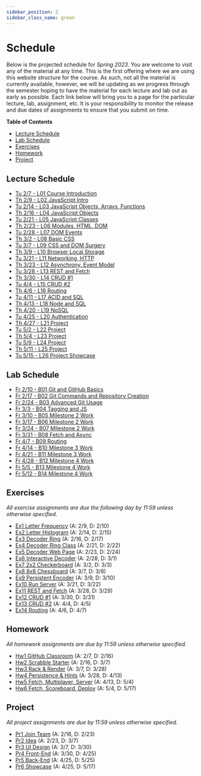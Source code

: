 ```yaml
---
sidebar_position: 2
sidebar_class_name: green
---
```


# Schedule

Below is the projected schedule for *Spring 2023*. You are welcome to visit any of the material at any time. This is the first offering where we are using this website structure for the course. As such, not all the material is currently available, however, we will be updating as we progress through the semester hoping to have the material for each lecture and lab out as early as possible. Each link below will bring you to a page for the particular lecture, lab, assignment, etc. It is your responsibility to monitor the release and due dates of assignments to ensure that you submit on time.

**Table of Contents**

- [Lecture Schedule](/docs/information/schedule/#lecture-schedule)
- [Lab Schedule](/docs/information/schedule/#lab-schedule)
- [Exercises](/docs/information/schedule/#exercises)
- [Homework](/docs/information/schedule/#homework)
- [Project](/docs/information/schedule/#project)

## Lecture Schedule

- [Tu 2/7 - L01 Course Introduction](/docs/lectures/course-intro/)
- [Th 2/9 - L02 JavaScript Intro](/docs/lectures/js-intro)
- [Tu 2/14 - L03 JavaScript Objects, Arrays, Functions](/docs/lectures/obj-arrays-funcs)
- [Th 2/16 - L04 JavaScript Objects](/docs/lectures/objects)
- [Tu 2/21 - L05 JavaScript Classes](/docs/lectures/classes)
- [Th 2/23 - L06 Modules, HTML, DOM](/docs/lectures/modules-html-dom)
- [Tu 2/28 - L07 DOM Events](/docs/lectures/dom-events)
- [Th 3/2 - L08 Basic CSS](/docs/lectures/basic-css)
- [Tu 3/7 - L09 CSS and DOM Surgery](/docs/lectures/css-dom-surgery)
- [Th 3/9 - L10 Browser Local Storage](/docs/lectures/local-storage)
- [Tu 3/21 - L11 Networking, HTTP](/docs/lectures/network-http)
- [Th 3/23 - L12 Asynchrony, Event Model](/docs/lectures/async-event-model)
- [Tu 3/28 - L13 REST and Fetch](/docs/lectures/rest-fetch)
- [Th 3/30 - L14 CRUD #1](/docs/lectures/crud-1)
- [Tu 4/4 - L15 CRUD #2](/docs/lectures/crud-2)
- [Th 4/6 - L16 Routing](/docs/lectures/routing)
- [Tu 4/11 - L17 ACID and SQL](/docs/lectures/acid-sql)
- [Th 4/13 - L18 Node and SQL](/docs/lectures/node-sql)
- [Th 4/20 - L19 NoSQL](/docs/lectures/no-sql)
- [Tu 4/25 - L20 Authentication](/docs/lectures/auth)
- [Th 4/27 - L21 Project](/docs/lectures/project-1)
- [Tu 5/2 - L22 Project](/docs/lectures/project-2)
- [Th 5/4 - L23 Project](/docs/lectures/project-3)
- [Tu 5/9 - L24 Project](/docs/lectures/project-4)
- [Th 5/11 - L25 Project](/docs/lectures/project-5)
- [Tu 5/15 - L26 Project Showcase](/docs/lectures/showcase)

## Lab Schedule

- [Fr 2/10 - B01 Git and GitHub Basics](/docs/labs/git-basics)
- [Fr 2/17 - B02 Git Commands and Repository Creation](/docs/labs/git-commands)
- [Fr 2/24 - B03 Advanced Git Usage](/docs/labs/git-advanced)
- [Fr 3/3 - B04 Tagging and JS](/docs/labs/tagging-js)
- [Fr 3/10 - B05 Milestone 2 Work](/docs/labs/ms-2-work-1)
- [Fr 3/17 - B06 Milestone 2 Work](/docs/labs/ms-2-work-2)
- [Fr 3/24 - B07 Milestone 2 Work](/docs/labs/ms-2-work-3)
- [Fr 3/31 - B08 Fetch and Async](/docs/labs/fetch-async)
- [Fr 4/7 - B09 Routing](/docs/labs/routing)
- [Fr 4/14 - B10 Milestone 3 Work](/docs/labs/ms-3-work-1)
- [Fr 4/21 - B11 Milestone 3 Work](/docs/labs/ms-3-work-2)
- [Fr 4/28 - B12 Milestone 4 Work](/docs/labs/ms-4-work-1)
- [Fr 5/5 - B13 Milestone 4 Work](/docs/labs/ms-4-work-2)
- [Fr 5/12 - B14 Milestone 4 Work](/docs/labs/ms-4-work-3)

## Exercises

*All exercise assignments are due the following day by 11:59 unless otherwise specified.*

- [Ex1 Letter Frequency](/docs/exercises/letter-frequency) (A: 2/9, D: 2/10)
- [Ex2 Letter Histogram](/docs/exercises/letter-histogram) (A: 2/14, D: 2/15)
- [Ex3 Decoder Ring](/docs/exercises/decoder-ring) (A: 2/16, D: 2/17)
- [Ex4 Decoder Ring Class](/docs/exercises/decoder-ring-class) (A: 2/21, D: 2/22)
- [Ex5 Decoder Web Page](/docs/exercises/decoder-web-page) (A: 2/23, D: 2/24)
- [Ex6 Interactive Decoder](/docs/exercises/interactive-decoder) (A: 2/28, D: 3/1)
- [Ex7 2x2 Checkerboard](/docs/exercises/2x2-checkerboard) (A: 3/2, D: 3/3)
- [Ex8 8x8 Chessboard](/docs/exercises/8x8-chessboard) (A: 3/7, D: 3/8)
- [Ex9 Persistent Encoder](/docs/exercises/persistent-encoder) (A: 3/9, D: 3/10)
- [Ex10 Run Server](/docs/exercises/run-server) (A: 3/21, D: 3/22)
- [Ex11 REST and Fetch](/docs/exercises/rest-and-fetch) (A: 3/28, D: 3/29)
- [Ex12 CRUD #1](/docs/exercises/crud-1) (A: 3/30, D: 3/31)
- [Ex13 CRUD #2](/docs/exercises/crud-2) (A: 4/4, D: 4/5)
- [Ex14 Routing](/docs/exercises/routing) (A: 4/6, D: 4/7)

## Homework

*All homework assignments are due by 11:59 unless otherwise specified.*

- [Hw1 GitHub Classroom](/docs/homework/github-classroom) (A: 2/7, D: 2/16)
- [Hw2 Scrabble Starter](/docs/homework/scrabble-starter) (A: 2/16, D: 3/7)
- [Hw3 Rack & Render](/docs/homework/rack-and-render) (A: 3/7, D: 3/28)
- [Hw4 Persistence & Hints](/docs/homework/persistence-and-hints) (A: 3/28, D: 4/13)
- [Hw5 Fetch, Multiplayer, Server](/docs/homework/fetch-multi-server) (A: 4/13, D: 5/4)
- [Hw6 Fetch, Scoreboard, Deploy](/docs/homework/fetch-scoreboard-deploy) (A: 5/4, D: 5/17)

## Project

*All project assignments are due by 11:59 unless otherwise specified.*

- [Pr1 Join Team](/docs/project/join-team) (A: 2/16, D: 2/23)
- [Pr2 Idea](/docs/project/idea) (A: 2/23, D: 3/7)
- [Pr3 UI Design](/docs/project/ui-design) (A: 3/7, D: 3/30)
- [Pr4 Front-End](/docs/project/front-end) (A: 3/30, D: 4/25)
- [Pr5 Back-End](/docs/project/back-end) (A: 4/25, D: 5/25)
- [Pr6 Showcase](/docs/project/showcase) (A: 4/25, D: 5/17)

